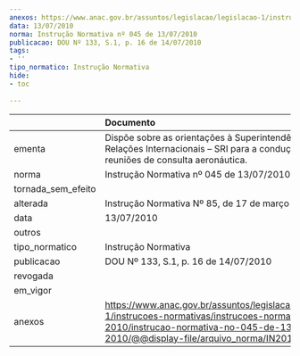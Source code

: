 ```yaml
---
anexos: https://www.anac.gov.br/assuntos/legislacao/legislacao-1/instrucoes-normativas/instrucoes-normativas-2010/instrucao-normativa-no-045-de-13-07-2010/@@display-file/arquivo_norma/IN2010-0045.pdf
data: 13/07/2010
norma: Instrução Normativa nº 045 de 13/07/2010
publicacao: DOU Nº 133, S.1, p. 16 de 14/07/2010
tags:
- ''
tipo_normatico: Instrução Normativa
hide: 
- toc 
 
---
```


|                    | Documento                                                                                                                                                                                       |
|:-------------------|:------------------------------------------------------------------------------------------------------------------------------------------------------------------------------------------------|
| ementa             | Dispõe sobre as orientações à Superintendência de Relações Internacionais – SRI para a condução de reuniões de consulta aeronáutica.                                                            |
| norma              | Instrução Normativa nº 045 de 13/07/2010                                                                                                                                                        |
| tornada_sem_efeito |                                                                                                                                                                                                 |
| alterada           | Instrução Normativa Nº 85, de 17 de março de 2015                                                                                                                                               |
| data               | 13/07/2010                                                                                                                                                                                      |
| outros             |                                                                                                                                                                                                 |
| tipo_normatico     | Instrução Normativa                                                                                                                                                                             |
| publicacao         | DOU Nº 133, S.1, p. 16 de 14/07/2010                                                                                                                                                            |
| revogada           |                                                                                                                                                                                                 |
| em_vigor           |                                                                                                                                                                                                 |
| anexos             | https://www.anac.gov.br/assuntos/legislacao/legislacao-1/instrucoes-normativas/instrucoes-normativas-2010/instrucao-normativa-no-045-de-13-07-2010/@@display-file/arquivo_norma/IN2010-0045.pdf |